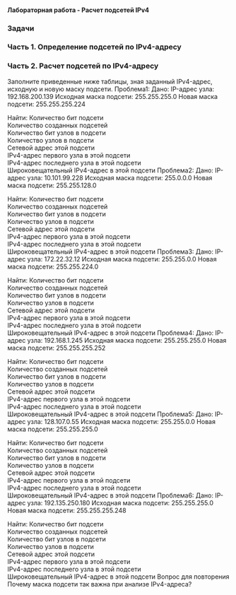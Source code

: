 #### Лабораторная работа - Расчет подсетей IPv4 

### Задачи
### Часть 1. Определение подсетей по IPv4-адресу
### Часть 2. Расчет подсетей по IPv4-адресу

Заполните приведенные ниже таблицы, зная заданный IPv4-адрес, исходную и новую маску подсети.
Проблема1: 
Дано:
IP-адрес узла:	192.168.200.139
Исходная маска подсети:	255.255.255.0
Новая маска подсети:	255.255.255.224

Найти:
Количество бит подсети	
Количество созданных подсетей	
Количество бит узлов в подсети	
Количество узлов в подсети	
Сетевой адрес этой подсети	
IPv4-адрес первого узла в этой подсети	
IPv4-адрес последнего узла в этой подсети	
Широковещательный IPv4-адрес в этой подсети	
Проблема2: 
Дано:
IP-адрес узла:	10.101.99.228
Исходная маска подсети:	255.0.0.0
Новая маска подсети:	255.255.128.0

Найти:
Количество бит подсети	
Количество созданных подсетей	
Количество бит узлов в подсети	
Количество узлов в подсети	
Сетевой адрес этой подсети	
IPv4-адрес первого узла в этой подсети	
IPv4-адрес последнего узла в этой подсети	
Широковещательный IPv4-адрес в этой подсети	
Проблема3: 
Дано:
IP-адрес узла:	172.22.32.12
Исходная маска подсети:	255.255.0.0
Новая маска подсети:	255.255.224.0

Найти:
Количество бит подсети	
Количество созданных подсетей	
Количество бит узлов в подсети	
Количество узлов в подсети	
Сетевой адрес этой подсети	
IPv4-адрес первого узла в этой подсети	
IPv4-адрес последнего узла в этой подсети	
Широковещательный IPv4-адрес в этой подсети	
Проблема4: 
Дано:
IP-адрес узла:	192.168.1.245
Исходная маска подсети:	255.255.255.0
Новая маска подсети:	255.255.255.252

Найти:
Количество бит подсети	
Количество созданных подсетей	
Количество бит узлов в подсети	
Количество узлов в подсети	
Сетевой адрес этой подсети	
IPv4-адрес первого узла в этой подсети	
IPv4-адрес последнего узла в этой подсети	
Широковещательный IPv4-адрес в этой подсети	
Проблема5: 
Дано:
IP-адрес узла:	128.107.0.55
Исходная маска подсети:	255.255.0.0
Новая маска подсети:	255.255.255.0

Найти:
Количество бит подсети	
Количество созданных подсетей	
Количество бит узлов в подсети	
Количество узлов в подсети	
Сетевой адрес этой подсети	
IPv4-адрес первого узла в этой подсети	
IPv4-адрес последнего узла в этой подсети	
Широковещательный IPv4-адрес в этой подсети	
Проблема6: 
Дано:
IP-адрес узла:	192.135.250.180
Исходная маска подсети:	255.255.255.0
Новая маска подсети:	255.255.255.248

Найти:
Количество бит подсети	
Количество созданных подсетей	
Количество бит узлов в подсети	
Количество узлов в подсети	
Сетевой адрес этой подсети	
IPv4-адрес первого узла в этой подсети	
IPv4-адрес последнего узла в этой подсети	
Широковещательный IPv4-адрес в этой подсети	
Вопрос для повторения
Почему маска подсети так важна при анализе IPv4-адреса?

